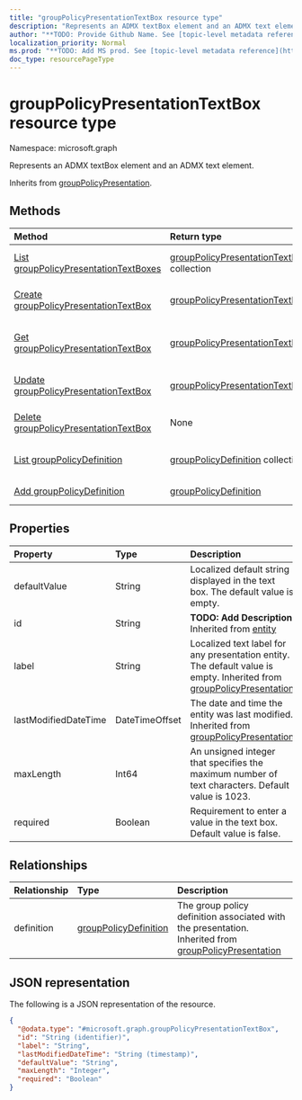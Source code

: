 ```yaml
---
title: "groupPolicyPresentationTextBox resource type"
description: "Represents an ADMX textBox element and an ADMX text element."
author: "**TODO: Provide Github Name. See [topic-level metadata reference](https://msgo.azurewebsites.net/add/document/guidelines/metadata.html#topic-level-metadata)**"
localization_priority: Normal
ms.prod: "**TODO: Add MS prod. See [topic-level metadata reference](https://msgo.azurewebsites.net/add/document/guidelines/metadata.html#topic-level-metadata)**"
doc_type: resourcePageType
---
```


# groupPolicyPresentationTextBox resource type

Namespace: microsoft.graph



Represents an ADMX textBox element and an ADMX text element.


Inherits from [groupPolicyPresentation](../resources/grouppolicypresentation.md).

## Methods
|Method|Return type|Description|
|:---|:---|:---|
|[List groupPolicyPresentationTextBoxes](../api/grouppolicypresentationtextbox-list.md)|[groupPolicyPresentationTextBox](../resources/grouppolicypresentationtextbox.md) collection|Get a list of the [groupPolicyPresentationTextBox](../resources/grouppolicypresentationtextbox.md) objects and their properties.|
|[Create groupPolicyPresentationTextBox](../api/grouppolicypresentationtextbox-create.md)|[groupPolicyPresentationTextBox](../resources/grouppolicypresentationtextbox.md)|Create a new [groupPolicyPresentationTextBox](../resources/grouppolicypresentationtextbox.md) object.|
|[Get groupPolicyPresentationTextBox](../api/grouppolicypresentationtextbox-get.md)|[groupPolicyPresentationTextBox](../resources/grouppolicypresentationtextbox.md)|Read the properties and relationships of a [groupPolicyPresentationTextBox](../resources/grouppolicypresentationtextbox.md) object.|
|[Update groupPolicyPresentationTextBox](../api/grouppolicypresentationtextbox-update.md)|[groupPolicyPresentationTextBox](../resources/grouppolicypresentationtextbox.md)|Update the properties of a [groupPolicyPresentationTextBox](../resources/grouppolicypresentationtextbox.md) object.|
|[Delete groupPolicyPresentationTextBox](../api/grouppolicypresentationtextbox-delete.md)|None|Deletes a [groupPolicyPresentationTextBox](../resources/grouppolicypresentationtextbox.md) object.|
|[List groupPolicyDefinition](../api/grouppolicypresentationtextbox-list-definition.md)|[groupPolicyDefinition](../resources/grouppolicydefinition.md) collection|Get the groupPolicyDefinition resources from the definition navigation property.|
|[Add groupPolicyDefinition](../api/grouppolicypresentationtextbox-post-definition.md)|[groupPolicyDefinition](../resources/grouppolicydefinition.md)|Add definition by posting to the definition collection.|

## Properties
|Property|Type|Description|
|:---|:---|:---|
|defaultValue|String|Localized default string displayed in the text box. The default value is empty.|
|id|String|**TODO: Add Description** Inherited from [entity](../resources/entity.md)|
|label|String|Localized text label for any presentation entity. The default value is empty. Inherited from [groupPolicyPresentation](../resources/grouppolicypresentation.md)|
|lastModifiedDateTime|DateTimeOffset|The date and time the entity was last modified. Inherited from [groupPolicyPresentation](../resources/grouppolicypresentation.md)|
|maxLength|Int64|An unsigned integer that specifies the maximum number of text characters. Default value is 1023.|
|required|Boolean|Requirement to enter a value in the text box. Default value is false.|

## Relationships
|Relationship|Type|Description|
|:---|:---|:---|
|definition|[groupPolicyDefinition](../resources/grouppolicydefinition.md)|The group policy definition associated with the presentation. Inherited from [groupPolicyPresentation](../resources/grouppolicypresentation.md)|

## JSON representation
The following is a JSON representation of the resource.
<!-- {
  "blockType": "resource",
  "keyProperty": "id",
  "@odata.type": "microsoft.graph.groupPolicyPresentationTextBox",
  "baseType": "microsoft.graph.groupPolicyPresentation",
  "openType": false
}
-->
``` json
{
  "@odata.type": "#microsoft.graph.groupPolicyPresentationTextBox",
  "id": "String (identifier)",
  "label": "String",
  "lastModifiedDateTime": "String (timestamp)",
  "defaultValue": "String",
  "maxLength": "Integer",
  "required": "Boolean"
}
```

